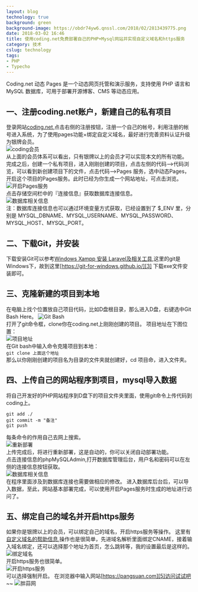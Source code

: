 ```yaml
---
layout: blog
technology: true
background: green
background-image: https://obdr74yw6.qnssl.com/2018/02/2813439775.png
date: 2018-03-02 16:46
title: 使用coding.net免费部署自己的PHP+Mysql网站并实现自定义域名和https服务
category: 技术
cslug: technology
tags:
- PHP
- Typecho
---
```


Coding.net 动态 Pages 是一个动态网页托管和演示服务，支持使用 PHP 语言和 MySQL 数据库，可用于部署开源博客、CMS 等动态应用。  

## 一、注册coding.net账户，新建自己的私有项目 ##  
登录网站[coding.net][1],点击右侧的注册按钮，注册一个自己的帐号，利用注册的帐号进入系统，为了使用pages功能+绑定自定义域名，最好进行完善资料认证升级为银牌会员。  
![coding会员](https://i.loli.net/2018/02/26/5a94256d5b1ab.png)  
从上面的会员体系可以看出，只有银牌以上的会员才可以实现本文的所有功能。  
完成之后，创建一个私有项目，进入刚刚创建的项目，点击左侧的代码——>代码浏览，可以看到新创建项目下的文件，点击代码——>Pages 服务，选中动态Pages，开启这个项目的Pages服务。此时已经为你生成一个网站地址，可点击浏览。    
![开启Pages服务](https://i.loli.net/2018/02/26/5a9428fd5cf3c.png)   
点击存储空间栏中的『连接信息』获取数据库连接信息。  
![数据库相关信息](https://i.loli.net/2018/02/26/5a942954893d8.png)  
注：数据库连接信息也可以通过环境变量方式获取，已经设置到了 $_ENV 里，分别是 MYSQL_DBNAME、MYSQL_USERNAME、MYSQL_PASSWORD、MYSQL_HOST、MYSQL_PORT。  

## 二、下载Git，并安装 ##  
下载安装Git可以参考[Windows Xampp 安装 Laravel及相关工具][2],这里的git是Windows下，故到这里[https://git-for-windows.github.io/][3] 下载exe文件安装即可。   

## 三、克隆新建的项目到本地 ##
在电脑上找个位置放自己项目代码，比如D盘根目录，那么进入D盘，右键选中Git Bash Here。
![Git Bash](https://i.loli.net/2018/02/26/5a942b15ccedd.png)  
打开了git命令框，clone你在coding.net上刚刚创建的项目。
项目地址在下图位置：  
![项目地址](https://i.loli.net/2018/02/26/5a942cd2471f0.png)  
在Git bash中输入命令克隆项目到本地：  
`git clone 上面这个地址`  
那么以你刚刚创建的项目名为目录的文件夹就创建好，cd 项目命，进入文件夹。

## 四、上传自己的网站程序到项目，mysql导入数据 ##  
将自己开发好的PHP网站程序到D盘下的项目文件夹里面，使用git命令上传代码到coding上。
```
git add ./ 
git commit -m "备注"
git push
```  
每条命令的作用自己去网上搜索。  
![重新部署](https://i.loli.net/2018/02/26/5a942e90033ac.png)  
上传完成后，将进行重新部署，这是自动的，你可以关闭自动部署功能。  
点击连接信息的phpMySQLAdmin,打开数据库管理后台，用户名和密码可以在左侧的连接信息按钮获取。  
![数据库相关信息](https://i.loli.net/2018/02/26/5a942954893d8.png)  
在程序里面涉及到数据库连接也需要做相应的修改。
进入数据库后台后，可以导入数据，至此，网站基本部署完成，可以使用开启Pages服务时生成的地址进行访问了。  

## 五、绑定自己的域名并开启https服务 ##  
如果你是银牌以上的会员，可以绑定自己的域名，开启https服务等操作。
这里有[自定义域名的帮助信息][4],操作也是很简单，先进域名解析里面绑定CNAME，接着输入域名绑定，还可以选择那个地址为首页，怎么跳转等，我的设置最后是这样的。  
![绑定域名](https://i.loli.net/2018/02/27/5a9430417f64d.png)  
开启https服务也很简单。  
![开启https服务](https://i.loli.net/2018/02/27/5a94308698490.png)  
可以选择强制开启。
在浏览器中输入网站[https://pangsuan.com][5]访问试试吧~~
![胖蒜网](https://i.loli.net/2018/02/27/5a9432b40c3f3.png)


  [1]: https://coding.net
  [2]: https://pangsuan.com/p/windows-laravel-deploy.html
  [3]: https://git-for-windows.github.io/
  [4]: https://coding.net/help/doc/pages/domain.html
  [5]: https://pangsuan.com